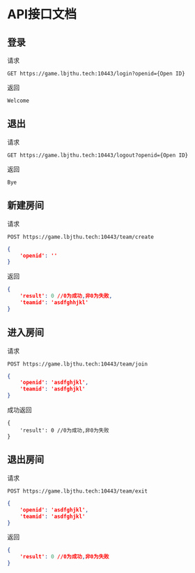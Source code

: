 # API接口文档

## 登录
请求

```
GET https://game.lbjthu.tech:10443/login?openid={Open ID}
```

返回
```
Welcome
```

## 退出
请求

```
GET https://game.lbjthu.tech:10443/logout?openid={Open ID}
```

返回
```
Bye
```

## 新建房间
请求

```
POST https://game.lbjthu.tech:10443/team/create
```

```json
{
    'openid': ''
}
```

返回
```json
{
    'result': 0 //0为成功,非0为失败,
    'teamid': 'asdfghhjkl'
}
```

## 进入房间
请求

```
POST https://game.lbjthu.tech:10443/team/join
```

```json
{
    'openid': 'asdfghjkl',
    'teamid': 'asdfghjkl'
}
```

成功返回
```
{
    'result': 0 //0为成功,非0为失败
}
```

## 退出房间
请求

```
POST https://game.lbjthu.tech:10443/team/exit
```

```json
{
    'openid': 'asdfghjkl',
    'teamid': 'asdfghjkl'
}
```

返回
```json
{
    'result': 0 //0为成功,非0为失败
}
```
